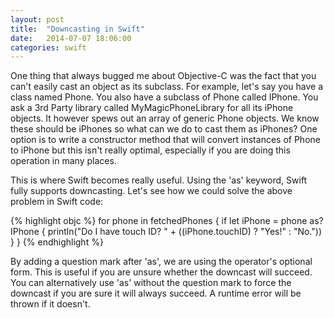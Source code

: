 ```yaml
---
layout: post
title:  "Downcasting in Swift"
date:   2014-07-07 18:06:00
categories: swift
---
```


One thing that always bugged me about Objective-C was the fact that you can't easily cast an object as its subclass. For example, let's say you have a class named Phone. You also have a subclass of Phone called IPhone. You ask a 3rd Party library called MyMagicPhoneLibrary for all its iPhone objects. It however spews out an array of generic Phone objects. We know these should be iPhones so what can we do to cast them as iPhones? One option is to write a constructor method that will convert instances of Phone to iPhone but this isn't really optimal, especially if you are doing this operation in many places.

This is where Swift becomes really useful. Using the 'as' keyword, Swift fully supports downcasting. Let's see how we could solve the above problem in Swift code:

{% highlight objc %}
 for phone in fetchedPhones {
 		if let iPhone = phone as? IPhone {
 				println("Do I have touch ID? " + ((iPhone.touchID) ? "Yes!" : "No."))
 		}
 }
{% endhighlight %}

By adding a question mark after 'as', we are using the operator's optional form. This is useful if you are unsure whether the downcast will succeed. You can alternatively use 'as' without the question mark to force the downcast if you are sure it will always succeed. A runtime error will be thrown if it doesn't.